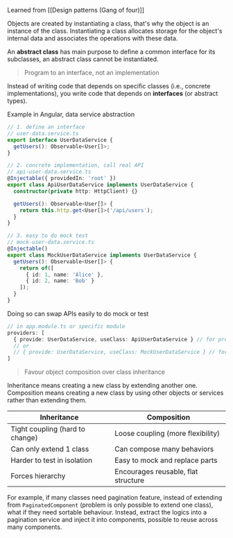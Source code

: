 Learned from [[Design patterns (Gang of four)]]

Objects are created by instantiating a class, that's why the object is an instance of the class. Instantiating a class allocates storage for the object's internal data and associates the operations with these data.

An **abstract class** has main purpose to define a common interface for its subclasses, an abstract class cannot be instantiated. 

> Program to an interface, not an implementation

Instead of writing code that depends on specific classes (i.e., concrete implementations), you write code that depends on **interfaces** (or abstract types).

Example in Angular, data service abstraction
```typescript
// 1. define an interface
// user-data.service.ts
export interface UserDataService {
  getUsers(): Observable<User[]>;
}

// 2. concrete implementation, call real API
// api-user-data.service.ts
@Injectable({ providedIn: 'root' })
export class ApiUserDataService implements UserDataService {
  constructor(private http: HttpClient) {}

  getUsers(): Observable<User[]> {
    return this.http.get<User[]>('/api/users');
  }
}

// 3. easy to do mock test
// mock-user-data.service.ts
@Injectable()
export class MockUserDataService implements UserDataService {
  getUsers(): Observable<User[]> {
    return of([
      { id: 1, name: 'Alice' },
      { id: 2, name: 'Bob' }
    ]);
  }
}
```

Doing so can swap APIs easily to do mock or test
```typescript
// in app.module.ts or specific module
providers: [
  { provide: UserDataService, useClass: ApiUserDataService } // for prod
  // or
  // { provide: UserDataService, useClass: MockUserDataService } // for testing
]
```

> Favour object composition over class inheritance

Inheritance means creating a new class by extending another one. Composition means creating a new class by using other objects or services rather than extending them.

|Inheritance|Composition|
|---|---|
|Tight coupling (hard to change)|Loose coupling (more flexibility)|
|Can only extend 1 class|Can compose many behaviors|
|Harder to test in isolation|Easy to mock and replace parts|
|Forces hierarchy|Encourages reusable, flat structure|

For example, if many classes need pagination feature, instead of extending from `PaginatedComponent` (problem is only possible to extend one class), what if they need sortable behaviour. Instead, extract the logics into a pagination service and inject it into components, possible to reuse across many components. 